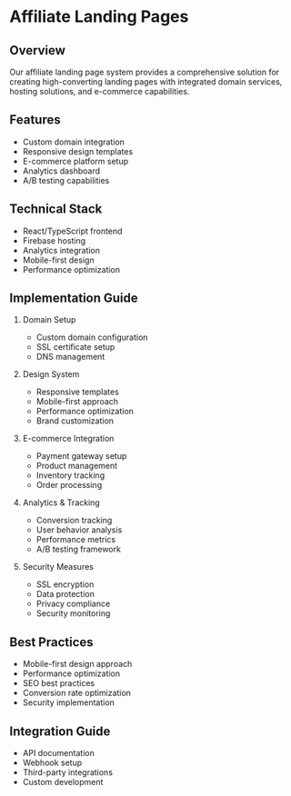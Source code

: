 # Affiliate Landing Pages

## Overview
Our affiliate landing page system provides a comprehensive solution for creating high-converting landing pages with integrated domain services, hosting solutions, and e-commerce capabilities.

## Features
- Custom domain integration
- Responsive design templates
- E-commerce platform setup
- Analytics dashboard
- A/B testing capabilities

## Technical Stack
- React/TypeScript frontend
- Firebase hosting
- Analytics integration
- Mobile-first design
- Performance optimization

## Implementation Guide
1. Domain Setup
   - Custom domain configuration
   - SSL certificate setup
   - DNS management

2. Design System
   - Responsive templates
   - Mobile-first approach
   - Performance optimization
   - Brand customization

3. E-commerce Integration
   - Payment gateway setup
   - Product management
   - Inventory tracking
   - Order processing

4. Analytics & Tracking
   - Conversion tracking
   - User behavior analysis
   - Performance metrics
   - A/B testing framework

5. Security Measures
   - SSL encryption
   - Data protection
   - Privacy compliance
   - Security monitoring

## Best Practices
- Mobile-first design approach
- Performance optimization
- SEO best practices
- Conversion rate optimization
- Security implementation

## Integration Guide
- API documentation
- Webhook setup
- Third-party integrations
- Custom development